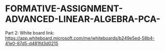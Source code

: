 # FORMATIVE-ASSIGNMENT-ADVANCED-LINEAR-ALGEBRA-PCA-

Part 2:
White board link: https://app.whiteboard.microsoft.com/me/whiteboards/b249e5ed-58b4-41e0-87d5-d481fd3d0215
